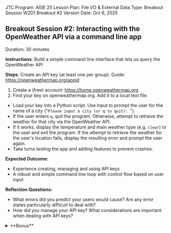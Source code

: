 JTC Program: AISE 25
Lesson Plan: File I/O & External Data
Type: Breakout Session
W2D1 Breakout #2
Version Date: Oct 6, 2025

## Breakout Session #2: Interacting with the OpenWeather API via a command line app

Duration: 30 minutes

**Instructions**: Build a simple command line interface that lets us query the OpenWeather API

**Steps**:
Create an API key (at least one per group). Guide: https://openweathermap.org/appid
1. Create a (free) account: https://home.openweathermap.org.
2. Find your key on openweathermap.org. Add it to a local text file.

- Load your key into a Python script.
Use input to prompt the user for the name of a city ("`Please input a city (or q to quit): `").
- If the user enters `q`, quit the program. Otherwise, attempt to retrieve the weather for that city via the OpenWeather API.
- If it works, display the temperature and main weather type (e.g. `clear`) to the user and exit the program. If the attempt to retrieve the weather for the user's location fails, display the resulting error and prompt the user again.
- Take turns testing the app and adding features to prevent crashes.

**Expected Outcome:**
- Experience creating, managing and using API keys
- A robust and simple command line loop with control flow based on user input

**Reflection Questions:**
- What errors did you predict your users would cause? Are any error states particularly difficult to deal with?
- How did you manage your API key? What considerations are important when dealing with API keys?

<details>
  <summary>**Bonus**</summary>
  
The basic application contains a loop which loads the API key from a local .env file, prints a welcome message, and prompts the user for input. Extend the application with the following commands:

`location`: Sets the location at which weather is queried. When a new location is successfully set, display the time of day, temperature and "main" weather description. *This is the only time the API should be queried! You have a max of 60 calls/min*

`get`: Retrives and displays specific requested data from the currently set location such as "time", "sea level", "temperature", "pressure", "feelslike", "windspeed", "winddirection" and "windgust." Implement at least 4 of these. This interface should be as human readable and as forgiving as possible and may have as many additional features features as you like, as long as you explain how to use it with the help command (see below). 

The program should have three additional commands:

`log`: Record the entire output of the program's run so far to a text file in the current working directory called "log.txt."

`help`: Prints instructions on how to use the program.

`quit`: Ends the program.
<\details>

